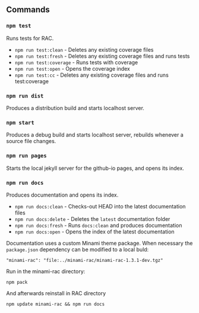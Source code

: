 ## Commands

### `npm test`
Runs tests for RAC.

+ `npm run test:clean` - Deletes any existing coverage files
+ `npm run test:fresh` - Deletes any existing coverage files and runs tests
+ `npm run test:coverage` - Runs tests with coverage
+ `npm run test:open` - Opens the coverage index
+ `npm run test:cc` - Deletes any existing coverage files and runs test:coverage


### `npm run dist`
Produces a distribution build and starts localhost server.


### `npm start`
Produces a debug build and starts localhost server, rebuilds whenever a source file changes.


### `npm run pages`
Starts the local jekyll server for the github-io pages, and opens its index.


### `npm run docs`
Produces documentation and opens its index.

+ `npm run docs:clean` - Checks-out HEAD into the latest documentation files
+ `npm run docs:delete` - Deletes the `latest` documentation folder
+ `npm run docs:fresh` - Runs `docs:clean` and produces documentation
+ `npm run docs:open` - Opens the index of the latest documentation


Documentation uses a custom Minami theme package. When necessary the `package.json` dependency can be modified to a local buld:
```
"minami-rac": "file:../minami-rac/minami-rac-1.3.1-dev.tgz"
```

Run in the minami-rac directory:
```
npm pack
```

And afterwards reinstall in RAC directory
```
npm update minami-rac && npm run docs
```

